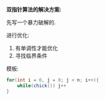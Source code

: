 **双指针算法的解决方案:**

先写一个暴力破解的.

进行优化:
1. 有单调性才能优化
2. 寻找临界条件

模板:
```java
for(int i = 0, j = 0; j < n; i++){
    while(chick()) j++
}
```
